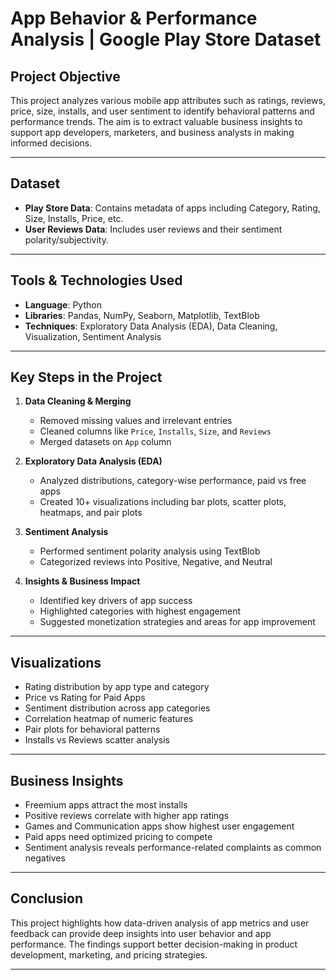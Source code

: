 # App Behavior & Performance Analysis | Google Play Store Dataset

##  Project Objective
This project analyzes various mobile app attributes such as ratings, reviews, price, size, installs, and user sentiment to identify behavioral patterns and performance trends. The aim is to extract valuable business insights to support app developers, marketers, and business analysts in making informed decisions.

---

##  Dataset
- **Play Store Data**: Contains metadata of apps including Category, Rating, Size, Installs, Price, etc.
- **User Reviews Data**: Includes user reviews and their sentiment polarity/subjectivity.

---

##  Tools & Technologies Used
- **Language**: Python  
- **Libraries**: Pandas, NumPy, Seaborn, Matplotlib, TextBlob  
- **Techniques**: Exploratory Data Analysis (EDA), Data Cleaning, Visualization, Sentiment Analysis

---

##  Key Steps in the Project

1. **Data Cleaning & Merging**  
   - Removed missing values and irrelevant entries  
   - Cleaned columns like `Price`, `Installs`, `Size`, and `Reviews`  
   - Merged datasets on `App` column

2. **Exploratory Data Analysis (EDA)**  
   - Analyzed distributions, category-wise performance, paid vs free apps  
   - Created 10+ visualizations including bar plots, scatter plots, heatmaps, and pair plots

3. **Sentiment Analysis**  
   - Performed sentiment polarity analysis using TextBlob  
   - Categorized reviews into Positive, Negative, and Neutral

4. **Insights & Business Impact**  
   - Identified key drivers of app success  
   - Highlighted categories with highest engagement  
   - Suggested monetization strategies and areas for app improvement

---

##  Visualizations
- Rating distribution by app type and category
- Price vs Rating for Paid Apps
- Sentiment distribution across app categories
- Correlation heatmap of numeric features
- Pair plots for behavioral patterns
- Installs vs Reviews scatter analysis

---

##  Business Insights
- Freemium apps attract the most installs
- Positive reviews correlate with higher app ratings
- Games and Communication apps show highest user engagement
- Paid apps need optimized pricing to compete
- Sentiment analysis reveals performance-related complaints as common negatives

---

##  Conclusion
This project highlights how data-driven analysis of app metrics and user feedback can provide deep insights into user behavior and app performance. The findings support better decision-making in product development, marketing, and pricing strategies.

---

